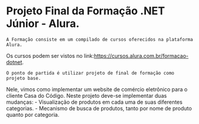 # Projeto Final da Formação .NET Júnior - Alura.

    A Formação consiste em um compilado de cursos oferecidos na plataforma Alura. 
Os cursos podem ser vistos no link:https://cursos.alura.com.br/formacao-dotnet.

    O ponto de partida é utilizar projeto de final de formação como projeto base. 
Nele, vimos como implementar um website de comércio eletrônico para o cliente Casa do Código. 
Neste projeto deve-se implementar duas mudanças:
    - Visualização de produtos em cada uma de suas diferentes categorias.
    - Mecanismo de busca de produtos, tanto por nome de produto quanto por categoria.
